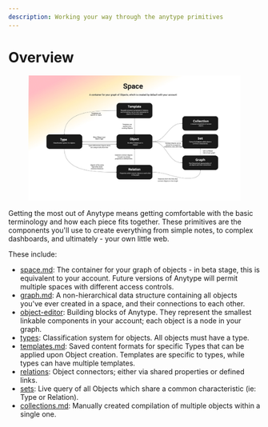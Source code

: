 ```yaml
---
description: Working your way through the anytype primitives
---
```


# Overview

<figure><img src="../.gitbook/assets/Anytype Primitives - Frame 2-2.jpg" alt=""><figcaption></figcaption></figure>

Getting the most out of Anytype means getting comfortable with the basic terminology and how each piece fits together. These primitives are the components you'll use to create everything from simple notes, to complex dashboards, and ultimately - your own little web.

These include:

* [space.md](space.md "mention"): The container for your graph of objects - in beta stage, this is equivalent to your account. Future versions of Anytype will permit multiple spaces with different access controls.
* [graph.md](graph.md "mention"): A non-hierarchical data structure containing all objects you've ever created in a space, and their connections to each other.
* [object-editor](object-editor/ "mention"): Building blocks of Anytype. They represent the smallest linkable components in your account; each object is a node in your graph.
* [types](types/ "mention"): Classification system for objects. All objects must have a type.
* [templates.md](types/templates.md "mention"): Saved content formats for specific Types that can be applied upon Object creation. Templates are specific to types, while types can have multiple templates.
* [relations](relations/ "mention"): Object connectors; either via shared properties or defined links.
* [sets](sets/ "mention"): Live query of all Objects which share a common characteristic (ie: Type or Relation).
* [collections.md](collections.md "mention"): Manually created compilation of multiple objects within a single one.&#x20;
